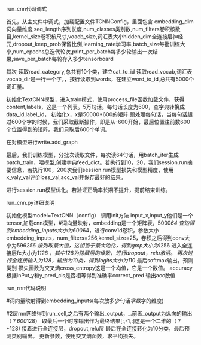 run_cnn代码调式

首先，从主文件中调式，加载配置文件TCNNConfig，里面包含 embedding_dim词向量维度,seq_length序列长度,num_classes类别数,num_filters卷积核数目,kernel_size卷积核尺寸,voacb_size,词汇表大小hidden_dim全连接层神经元,dropout_keep_prob保留比例,learning_rate学习率,batch_size每批训练大小,num_epochs总迭代轮次,print_per_batch每多少轮输出一次结果,save_per_batch每轮存入多少tensorboard

其次
读取read_category,总共有10个类，建立cat_to_id
读取read_vocab,词汇表vocab_dir是一行一个字，，按行读取到words，在建立word_to_id,总共有5000个词汇量。

初始化TextCNN模型，进入train模式，使用process_file函数加载文件，获得content,labels，这是一个列表。5万句话。每句话长度为600，查字典转换成data_id,label_id，
初始化x，x是50000*600的矩阵   预处理每句话，当每句话超过600个字的时候，我们采取截断操作，即是从-600开始，最后位置往前数600个位置得到的矩阵。我们只取后600个单词。

在对模型进行write.add_graph

最后，我们训练模型，分批次读取文件，每次读64句话，用batch_iter生成batch_train，喂模型,创建字典feed_dict。若执行到10，20，我们session.run摘要信息，若执行100，200次我们session.run模型损失和模型精度，使用x_valy_val评价loss_val,acc_val并保存最好的结果。

进行session.run模型优化。若验证正确率长期不提升，提前结束训练。

run_cnn.py详细说明

初始化模型model=TextCNN（config）
调用init方法 input_x,input_y他们是一个tensor,加载cnn模型，#词向量映射，embedding是一个矩阵表，5000*64
查边得到embedding_inputs大小为600*64，进行conv1d卷积，参数大小embedding_inputs，num_filters=256,kernel_size=25，卷积之后得到conv大小为596*256
按列取最大值，这相当于最大池化，得到gmp大小为1*256
进入全连接层fc大小为1*128 ，其中128为隐藏层的维数，进行dropout，relu激活。
再次进行全连接输入为128，输出为10类，得到logits大小为1*10
最后softmax输出，预测类别
损失函数为交叉熵cross_entropy这是一个均值，它是一个数值。
accuracy 根据inPut_y和y_pred_cls是否相等得到准确率correct_pred
输出acc数值

run_rnn代码说明

#词向量映射得到embedding_inputs(每次放多少句话*字数*字的维度)

#2层rnn网络得到run_cell,之后有两个输出_output，_.前者_output为纵向的输出（？*600*128）
取最后一个时序输出作为最终结果[:,-1,:]这是一个二维的（？*128)
接着进行全连接层，dropout,relu层
最后在全连接转化为10分类，最后预测类别输出。
更新参数，使用交叉熵函数，求平均损失。




